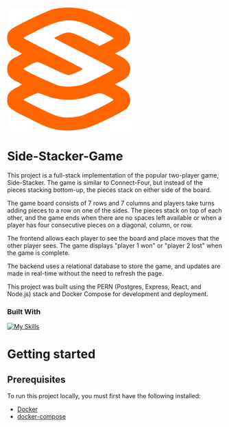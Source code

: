 ![Side Stacker logo](./client/public/logo.svg)
# Side-Stacker-Game

This project is a full-stack implementation of the popular two-player game, Side-Stacker. The game is similar to Connect-Four, but instead of the pieces stacking bottom-up, the pieces stack on either side of the board.

The game board consists of 7 rows and 7 columns and players take turns adding pieces to a row on one of the sides. The pieces stack on top of each other, and the game ends when there are no spaces left available or when a player has four consecutive pieces on a diagonal, column, or row.

The frontend allows each player to see the board and place moves that the other player sees. The game displays "player 1 won" or "player 2 lost" when the game is complete.

The backend uses a relational database to store the game, and updates are made in real-time without the need to refresh the page.

This project was built using the PERN (Postgres, Express, React, and Node.js) stack and Docker Compose for development and deployment.

### Built With

[![My Skills](https://skills.thijs.gg/icons?i=docker,nodejs,postgres,react)](https://skills.thijs.gg)

# Getting started 

## Prerequisites

To run this project locally, you must first have the following installed:


* [Docker](https://docs.docker.com/engine/installation/)
* [docker-compose](https://docs.docker.com/compose/install/)
